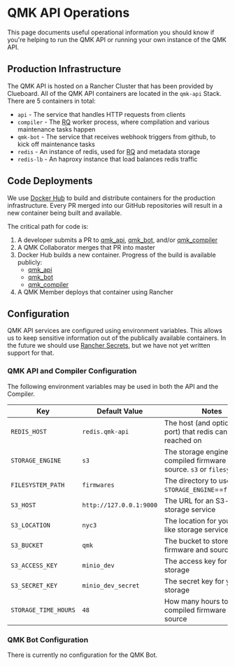 # QMK API Operations

This page documents useful operational information you should know if you're helping to run the QMK API or running your own instance of the QMK API.

## Production Infrastructure

The QMK API is hosted on a Rancher Cluster that has been provided by Clueboard. All of the QMK API containers are located in the `qmk-api` Stack. There are 5 containers in total:

* `api` - The service that handles HTTP requests from clients
* `compiler` - The [RQ](http://python-rq.org/docs/) worker process, where compilation and various maintenance tasks happen
* `qmk-bot` - The service that receives webhook triggers from github, to kick off maintenance tasks
* `redis` - An instance of redis, used for [RQ](http://python-rq.org/docs/) and metadata storage
* `redis-lb` - An haproxy instance that load balances redis traffic

## Code Deployments

We use [Docker Hub](http://hub.docker.com) to build and distribute containers for the production infrastructure. Every PR merged into our GitHub repositories will result in a new container being built and available.

The critical path for code is:

1. A developer submits a PR to [qmk_api](https://github.com/qmk/qmk_api), [qmk_bot](https://github.com/qmk/qmk_bot), and/or [qmk_compiler](https://github.com/qmk/qmk_compiler)
2. A QMK Collaborator merges that PR into master
3. Docker Hub builds a new container. Progress of the build is available publicly:
   * [qmk_api](https://hub.docker.com/r/skullydazed/qmk_api/builds/)
   * [qmk_bot](https://hub.docker.com/r/qmkfm/qmk_bot/builds/)
   * [qmk_compiler](https://hub.docker.com/r/skullydazed/qmk_compiler/builds/)
4. A QMK Member deploys that container using Rancher

## Configuration

QMK API services are configured using environment variables. This allows us to keep sensitive information out of the publically available containers. In the future we should use [Rancher Secrets](https://rancher.com/docs/rancher/v1.5/en/cattle/secrets/), but we have not yet written support for that.

### QMK API and Compiler Configuration

The following environment variables may be used in both the API and the Compiler.

| Key | Default Value | Notes |
|-----|---------------|-------|
|`REDIS_HOST`|`redis.qmk-api`|The host (and optionally port) that redis can be reached on|
|`STORAGE_ENGINE`|`s3`|The storage engine for compiled firmware and source. `s3` or `filesystem`|
|`FILESYSTEM_PATH`|`firmwares`|The directory to use when `STORAGE_ENGINE`==`filesystem`|
|`S3_HOST`|`http://127.0.0.1:9000`|The URL for an S3-like storage service|
|`S3_LOCATION`|`nyc3`|The location for your S3-like storage service|
|`S3_BUCKET`|`qmk`|The bucket to store firmware and source in|
|`S3_ACCESS_KEY`|`minio_dev`|The access key for your S3 storage|
|`S3_SECRET_KEY`|`minio_dev_secret`|The secret key for your S3 storage|
|`STORAGE_TIME_HOURS`|`48`|How many hours to store compiled firmware and source|

### QMK Bot Configuration

There is currently no configuration for the QMK Bot.
